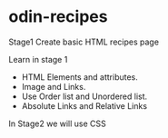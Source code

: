 # odin-recipes

Stage1
Create basic HTML recipes page

Learn in stage 1

- HTML Elements and attributes.
- Image and Links. 
- Use Order list and Unordered list.
- Absolute Links and Relative Links

In Stage2 we will use CSS  
